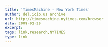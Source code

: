 ```yaml
---
title: 'TimesMachine - New York Times'
author: del.icio.us archive
url: http://timesmachine.nytimes.com/browser
date: 2008-02-25
excerpt: 
tags: link,research,NYTIMES
type: link
---
```

